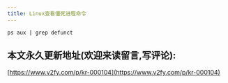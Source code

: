 ```yaml
---
title: Linux查看僵死进程命令
---
```




```
ps aux | grep defunct
```




## 本文永久更新地址(欢迎来读留言,写评论):

[https://www.v2fy.com/p/kr-000104](https://www.v2fy.com/p/kr-000104)
